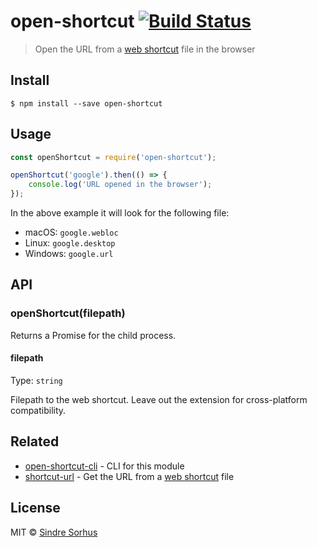 # open-shortcut [![Build Status](https://travis-ci.org/sindresorhus/open-shortcut.svg?branch=master)](https://travis-ci.org/sindresorhus/open-shortcut)

> Open the URL from a [web shortcut](https://en.wikipedia.org/wiki/File_shortcut) file in the browser


## Install

```
$ npm install --save open-shortcut
```


## Usage

```js
const openShortcut = require('open-shortcut');

openShortcut('google').then(() => {
	console.log('URL opened in the browser');
});
```

In the above example it will look for the following file:

- macOS: `google.webloc`
- Linux: `google.desktop`
- Windows: `google.url`


## API

### openShortcut(filepath)

Returns a Promise for the child process.

#### filepath

Type: `string`

Filepath to the web shortcut.
Leave out the extension for cross-platform compatibility.


## Related

- [open-shortcut-cli](https://github.com/sindresorhus/open-shortcut-cli) - CLI for this module
- [shortcut-url](https://github.com/sindresorhus/shortcut-url) - Get the URL from a [web shortcut](https://en.wikipedia.org/wiki/File_shortcut) file


## License

MIT © [Sindre Sorhus](https://sindresorhus.com)

